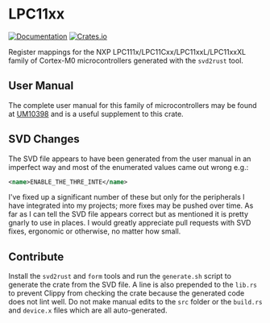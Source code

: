 # LPC11xx

[![Documentation](https://docs.rs/lpc11xx/badge.svg)](https://docs.rs/lpc11xx)
[![Crates.io](https://img.shields.io/crates/v/lpc11xx.svg)](https://crates.io/crates/lpc11xx)

Register mappings for the NXP LPC111x/LPC11Cxx/LPC11xxL/LPC11xxXL family of Cortex-M0 microcontrollers generated with the `svd2rust` tool.

## User Manual

The complete user manual for this family of microcontrollers may be found at [UM10398][1] and is a useful supplement to this crate.

## SVD Changes

The SVD file appears to have been generated from the user manual in an imperfect way and most of the enumerated values came out wrong e.g.:

```xml
<name>ENABLE_THE_THRE_INTE</name>
```

I've fixed up a significant number of these but only for the peripherals I have integrated into my projects; more fixes may be pushed over time. As far as I can tell the SVD file appears correct but as mentioned it is pretty gnarly to use in places. I would greatly appreciate pull requests with SVD fixes, ergonomic or otherwise, no matter how small.

## Contribute

Install the `svd2rust` and `form` tools and run the `generate.sh` script to generate the crate from the SVD file. A line is also prepended to the `lib.rs` to prevent Clippy from checking the crate because the generated code does not lint well. Do not make manual edits to the `src` folder or the `build.rs` and `device.x` files which are all auto-generated.

[1]: https://www.nxp.com/docs/en/user-guide/UM10398.pdf
